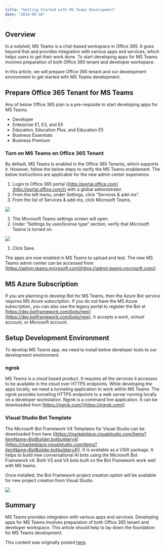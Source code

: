 ```yaml
---
title: "Getting Started with MS Teams Development"
date: "2019-09-10"
---
```


## Overview

In a nutshell, MS Teams is a chat-based workspace in Office 365. It goes beyond that and provides integration with various apps and services, which helps users to get their work done. To start developing apps for MS Teams involves preparation of both Office 365 tenant and developer workspace.

In this article, we will prepare Office 365 tenant and our development environment to get started with MS Teams development.

## Prepare Office 365 Tenant for MS Teams

Any of below Office 365 plan is a pre-requisite to start developing apps for MS Teams.

- Developer
- Enterprise E1, E3, and E5
- Education, Education Plus, and Education E5
- Business Essentials
- Business Premium

### Turn on MS Teams on Office 365 Tenant

By default, MS Teams is enabled in the Office 365 Tenants, which supports it. However, follow the below steps to verify the MS Teams enablement. The below instructions are applicable for the new admin center experience.

1. Login to Office 365 portal ([http://portal.office.com](http://portal.office.com/)) with a global administrator.
2. From the left menu, under Settings, click “Services & add-ins”.
3. From the list of Services & add-ins, click Microsoft Teams.

![](https://nanddeepnachanblogs.com/wp-content/uploads/2020/03/word-image-487.png)

1. The Microsoft Teams settings screen will open.
2. Under “Settings by user/license type” section, verify that Microsoft Teams is turned on.

![](https://nanddeepnachanblogs.com/wp-content/uploads/2020/03/word-image-488.png)

1. Click Save.

The apps are now enabled in MS Teams to upload and test. The new MS Teams admin center can be accessed from [https://admin.teams.microsoft.com](https://admin.teams.microsoft.com/)

## MS Azure Subscription

If you are planning to develop Bot for MS Teams, then the Azure Bot service requires MS Azure subscription. If you do not have the MS Azure subscription, you can also use the legacy portal to register the Bot at [https://dev.botframework.com/bots/new](https://dev.botframework.com/bots/new). It accepts a work, school account, or Microsoft account.

## Setup Development Environment

To develop MS Teams app, we need to install below developer tools to our development environment.

### ngrok

MS Teams is a cloud based product. It requires all the services it accesses to be available in the cloud over HTTPS endpoints. While developing the apps locally, we need a tunneling application to work within MS Teams. The ngrok provides tunneling HTTPS endpoints to a web server running locally on a developer workstation. Ngrok is a command line application. It can be downloaded from [https://ngrok.com/](https://ngrok.com/)

### Visual Studio Bot Template

The Microsoft Bot Framework V4 Templates for Visual Studio can be downloaded from here ([https://marketplace.visualstudio.com/items?itemName=BotBuilder.botbuilderv4](https://marketplace.visualstudio.com/items?itemName=BotBuilder.botbuilderv4)). It is available as a VSIX package. It helps to build new conversational AI bots using the Microsoft Bot Framework v4. Both V3 and V4 bots built on the Bot Framework work well with MS teams.

Once installed, the Bot Framework project creation option will be available for new project creation from Visual Studio.

![](https://nanddeepnachanblogs.com/wp-content/uploads/2020/03/word-image-489.png)

## Summary

MS Teams provides integration with various apps and services. Developing apps for MS Teams involves preparation of both Office 365 tenant and developer workspace. This article should help to lay down the foundation for MS Teams development.

This content was originally posted [here](https://www.c-sharpcorner.com/article/getting-started-with-ms-teams-development/).
